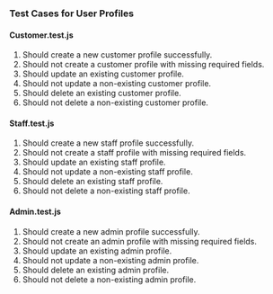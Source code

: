 ### Test Cases for User Profiles

#### Customer.test.js

1. Should create a new customer profile successfully.
2. Should not create a customer profile with missing required fields.
3. Should update an existing customer profile.
4. Should not update a non-existing customer profile.
5. Should delete an existing customer profile.
6. Should not delete a non-existing customer profile.

#### Staff.test.js

1. Should create a new staff profile successfully.
2. Should not create a staff profile with missing required fields.
3. Should update an existing staff profile.
4. Should not update a non-existing staff profile.
5. Should delete an existing staff profile.
6. Should not delete a non-existing staff profile.

#### Admin.test.js

1. Should create a new admin profile successfully.
2. Should not create an admin profile with missing required fields.
3. Should update an existing admin profile.
4. Should not update a non-existing admin profile.
5. Should delete an existing admin profile.
6. Should not delete a non-existing admin profile.
